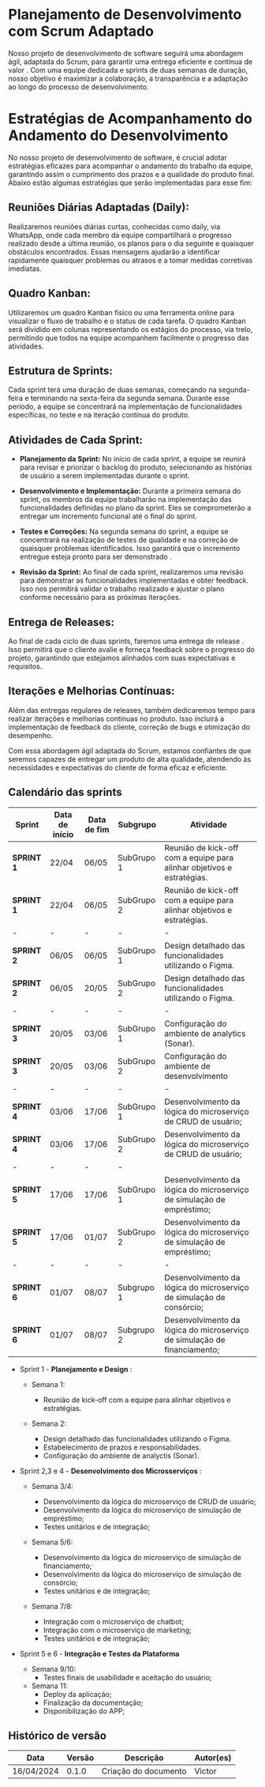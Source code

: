 # Planejamento de Desenvolvimento com Scrum Adaptado

Nosso projeto de desenvolvimento de software seguirá uma abordagem ágil, adaptada do Scrum, para garantir uma entrega eficiente e contínua de valor . Com uma equipe dedicada e sprints de duas semanas de duração, nosso objetivo é maximizar a colaboração, a transparência e a adaptação ao longo do processo de desenvolvimento.

# Estratégias de Acompanhamento do Andamento do Desenvolvimento

No nosso projeto de desenvolvimento de software, é crucial adotar estratégias eficazes para acompanhar o andamento do trabalho da equipe, garantindo assim o cumprimento dos prazos e a qualidade do produto final. Abaixo estão algumas estratégias que serão implementadas para esse fim:

## Reuniões Diárias Adaptadas (Daily):

Realizaremos reuniões diárias curtas, conhecidas como daily, via WhatsApp, onde cada membro da equipe compartilhará o progresso realizado desde a última reunião, os planos para o dia seguinte e quaisquer obstáculos encontrados. Essas mensagens ajudarão a identificar rapidamente quaisquer problemas ou atrasos e a tomar medidas corretivas imediatas.


## Quadro Kanban:

Utilizaremos um quadro Kanban físico ou uma ferramenta online para visualizar o fluxo de trabalho e o status de cada tarefa. O quadro Kanban será dividido em colunas representando os estágios do processo, via trelo, permitindo que todos na equipe acompanhem facilmente o progresso das atividades.

## Estrutura de Sprints:

Cada sprint terá uma duração de duas semanas, começando na segunda-feira e terminando na sexta-feira da segunda semana. Durante esse período, a equipe se concentrará na implementação de funcionalidades específicas, no teste e na iteração contínua do produto.

## Atividades de Cada Sprint:

- **Planejamento da Sprint:** No início de cada sprint, a equipe se reunirá para revisar e priorizar o backlog do produto, selecionando as histórias de usuário a serem implementadas durante o sprint.

- **Desenvolvimento e Implementação:** Durante a primeira semana do sprint, os membros da equipe trabalharão na implementação das funcionalidades definidas no plano da sprint. Eles se comprometerão a entregar um incremento funcional até o final do sprint.

- **Testes e Correções:** Na segunda semana do sprint, a equipe se concentrará na realização de testes de qualidade e na correção de quaisquer problemas identificados. Isso garantirá que o incremento entregue esteja pronto para ser demonstrado .

- **Revisão da Sprint:** Ao final de cada sprint, realizaremos uma revisão para demonstrar as funcionalidades implementadas  e obter feedback. Isso nos permitirá validar o trabalho realizado e ajustar o plano conforme necessário para as próximas iterações.

## Entrega de Releases:

Ao final de cada ciclo de duas sprints, faremos uma entrega de release . Isso permitirá que o cliente avalie e forneça feedback sobre o progresso do projeto, garantindo que estejamos alinhados com suas expectativas e requisitos.

## Iterações e Melhorias Contínuas:

Além das entregas regulares de releases, também dedicaremos tempo para realizar iterações e melhorias contínuas no produto. Isso incluirá a implementação de feedback do cliente, correção de bugs e otimização do desempenho.

Com essa abordagem ágil adaptada do Scrum, estamos confiantes de que seremos capazes de entregar um produto de alta qualidade, atendendo às necessidades e expectativas do cliente de forma eficaz e eficiente.


## Calendário das sprints

| **Sprint**   | **Data de início** | **Data de fim** | **Subgrupo** | **Atividade**                                                            |
| ------------ | ------------------ | --------------- | ------------ | ------------------------------------------------------------------------ |
| **SPRINT 1** | 22/04              | 06/05           | SubGrupo 1   | Reunião de kick-off com a equipe para alinhar objetivos e estratégias.   |
| **SPRINT 1** | 22/04              | 06/05           | SubGrupo 2   | Reunião de kick-off com a equipe para alinhar objetivos e estratégias.   |
| -            | -                  | -               | -            | -                                                                        |
| **SPRINT 2** | 06/05              | 06/05           | SubGrupo 1   | Design detalhado das funcionalidades utilizando o Figma.                 |
| **SPRINT 2** | 06/05              | 20/05           | SubGrupo 2   | Design detalhado das funcionalidades utilizando o Figma.                 |
| -            | -                  | -               | -            | -                                                                        |
| **SPRINT 3** | 20/05              | 03/06           | SubGrupo 1   | Configuração do ambiente de analytics (Sonar).                           |
| **SPRINT 3** | 20/05              | 03/06           | SubGrupo 2   | Configuração do ambiente de desenvolvimento                              |
| -            | -                  | -               | -            | -                                                                        |
| **SPRINT 4** | 03/06              | 17/06           | SubGrupo 1   | Desenvolvimento da lógica do microserviço de CRUD de usuário;            |
| **SPRINT 4** | 03/06              | 17/06           | SubGrupo 2   | Desenvolvimento da lógica do microserviço de CRUD de usuário;            |
| -            | -                  | -               | -            |
| **SPRINT 5** | 17/06              | 17/06           | SubGrupo 1   | Desenvolvimento da lógica do microserviço de simulação de empréstimo;    |
| **SPRINT 5** | 17/06              | 01/07           | SubGrupo 2   | Desenvolvimento da lógica do microserviço de simulação de empréstimo;    |
| -            | -                  | -               | -            | -                                                                        |
| **SPRINT 6** | 01/07              | 08/07           | Subgrupo 1   | Desenvolvimento da lógica do microserviço de simulação de consórcio;     |
| **SPRINT 6** | 01/07              | 08/07           | Subgrupo 2   | Desenvolvimento da lógica do microserviço de simulação de financiamento; |

- Sprint 1 - **Planejamento e Design** :
    - Semana 1:
        - Reunião de kick-off com a equipe para alinhar objetivos e estratégias.

    - Semana 2:
        - Design detalhado das funcionalidades utilizando o Figma.
        - Estabelecimento de prazos e responsabilidades.
        - Configuração do ambiente de analyctis (Sonar).

- Sprint 2,3 e 4 - **Desenvolvimento dos Microsserviços** :
    - Semana  3/4:
        - Desenvolvimento da lógica do microserviço de CRUD de usuário;
        - Desenvolvimento da lógica do microserviço de simulação de empréstimo;
        - Testes unitários e de integração;

    - Semana  5/6:
        - Desenvolvimento da lógica do microserviço de simulação de financiamento;
        - Desenvolvimento da lógica do microserviço de simulação de consórcio;
        - Testes unitários e de integração;

    - Semana  7/8:
        - Integração com o microserviço de chatbot;
        - Integração com o microserviço de marketing;
        - Testes unitários e de integração;

- Sprint 5 e 6 - **Integração e Testes da Plataforma**
    - Semana 9/10:
        - Testes finais de usabilidade e aceitação do usuário;
    - Semana 11:
        - Deploy da aplicação;
        - Finalização da documentação; 
        - Disponibilização do APP;

## Histórico de versão

| Data | Versão | Descrição | Autor(es) |
| ---- | ------ | --------- | --------- |
| 16/04/2024 | 0.1.0 | Criação do documento | Victor |
